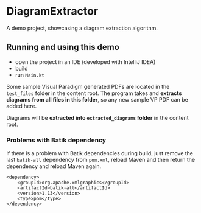 # DiagramExtractor

A demo project, showcasing a diagram extraction algorithm. 

## Running and using this demo

- open the project in an IDE (developed with IntelliJ IDEA)
- build
- run `Main.kt`

Some sample Visual Paradigm generated PDFs are located in the `test_files` folder in the content root. 
The program takes and **extracts diagrams from all files in this folder**, so any new sample VP PDF can be added here. 

Diagrams will be **extracted into `extracted_diagrams` folder** in the content root. 

### Problems with Batik dependency

If there is a problem with Batik dependencies during build, just remove the last `batik-all` dependency from `pom.xml`, reload Maven and then return the dependency and reload Maven again. 

```
<dependency>
    <groupId>org.apache.xmlgraphics</groupId>
    <artifactId>batik-all</artifactId>
    <version>1.13</version>
    <type>pom</type>
</dependency>
```
